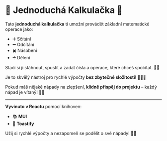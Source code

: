 # 🧮 **Jednoduchá Kalkulačka** 🧮

Tato **jednoduchá kalkulačka** ti umožní provádět základní matematické operace jako:

- ➕ Sčítání
- ➖ Odčítání
- ✖️ Násobení
- ➗ Dělení

Stačí si ji stáhnout, spustit a zadat čísla a operace, které chceš spočítat. 🔢✨

Je to skvělý nástroj pro rychlé výpočty **bez zbytečné složitosti**! 🏃‍♂️💨

Pokud máš nějaké nápady na zlepšení, **klidně přispěj do projektu** – každý nápad je vítaný! 🙌💡

---

**Vyvinuto v Reactu** pomocí knihoven:
- 📚 **MUI**
- 🚀 **Toastify**

Užij si rychlé výpočty a nezapomeň se podělit o své nápady! 🤖💬
